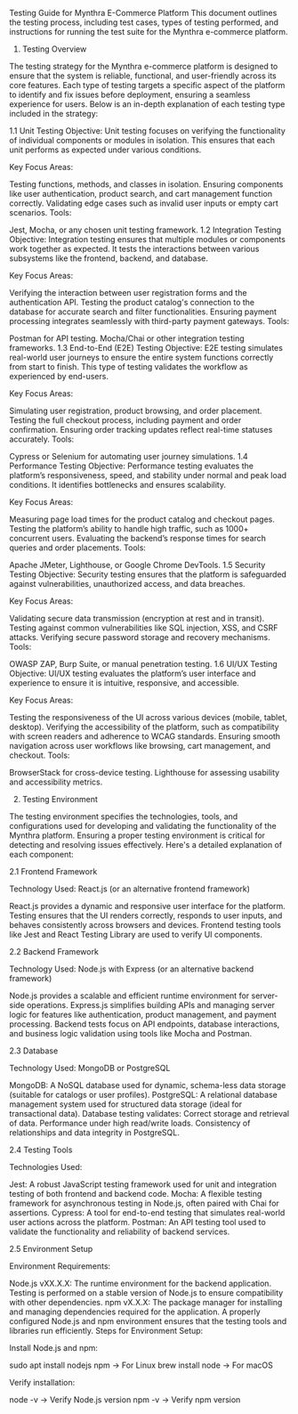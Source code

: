 Testing Guide for Mynthra E-Commerce Platform
This document outlines the testing process, including test cases, types of testing performed, and instructions for running the test suite for the Mynthra e-commerce platform.


1. Testing Overview

   
The testing strategy for the Mynthra e-commerce platform is designed to ensure that the system is reliable, functional, and user-friendly across its core features. Each type of testing targets a specific aspect of the platform to identify and fix issues before deployment, ensuring a seamless experience for users. Below is an in-depth explanation of each testing type included in the strategy:

1.1 Unit Testing
Objective:
Unit testing focuses on verifying the functionality of individual components or modules in isolation. This ensures that each unit performs as expected under various conditions.

Key Focus Areas:

Testing functions, methods, and classes in isolation.
Ensuring components like user authentication, product search, and cart management function correctly.
Validating edge cases such as invalid user inputs or empty cart scenarios.
Tools:

Jest, Mocha, or any chosen unit testing framework.
1.2 Integration Testing
Objective:
Integration testing ensures that multiple modules or components work together as expected. It tests the interactions between various subsystems like the frontend, backend, and database.

Key Focus Areas:

Verifying the interaction between user registration forms and the authentication API.
Testing the product catalog's connection to the database for accurate search and filter functionalities.
Ensuring payment processing integrates seamlessly with third-party payment gateways.
Tools:

Postman for API testing.
Mocha/Chai or other integration testing frameworks.
1.3 End-to-End (E2E) Testing
Objective:
E2E testing simulates real-world user journeys to ensure the entire system functions correctly from start to finish. This type of testing validates the workflow as experienced by end-users.

Key Focus Areas:

Simulating user registration, product browsing, and order placement.
Testing the full checkout process, including payment and order confirmation.
Ensuring order tracking updates reflect real-time statuses accurately.
Tools:

Cypress or Selenium for automating user journey simulations.
1.4 Performance Testing
Objective:
Performance testing evaluates the platform’s responsiveness, speed, and stability under normal and peak load conditions. It identifies bottlenecks and ensures scalability.

Key Focus Areas:

Measuring page load times for the product catalog and checkout pages.
Testing the platform’s ability to handle high traffic, such as 1000+ concurrent users.
Evaluating the backend’s response times for search queries and order placements.
Tools:

Apache JMeter, Lighthouse, or Google Chrome DevTools.
1.5 Security Testing
Objective:
Security testing ensures that the platform is safeguarded against vulnerabilities, unauthorized access, and data breaches.

Key Focus Areas:

Validating secure data transmission (encryption at rest and in transit).
Testing against common vulnerabilities like SQL injection, XSS, and CSRF attacks.
Verifying secure password storage and recovery mechanisms.
Tools:

OWASP ZAP, Burp Suite, or manual penetration testing.
1.6 UI/UX Testing
Objective:
UI/UX testing evaluates the platform’s user interface and experience to ensure it is intuitive, responsive, and accessible.

Key Focus Areas:

Testing the responsiveness of the UI across various devices (mobile, tablet, desktop).
Verifying the accessibility of the platform, such as compatibility with screen readers and adherence to WCAG standards.
Ensuring smooth navigation across user workflows like browsing, cart management, and checkout.
Tools:

BrowserStack for cross-device testing.
Lighthouse for assessing usability and accessibility metrics.


2. Testing Environment

   
The testing environment specifies the technologies, tools, and configurations used for developing and validating the functionality of the Mynthra platform. Ensuring a proper testing environment is critical for detecting and resolving issues effectively. Here's a detailed explanation of each component:

2.1 Frontend Framework

Technology Used: React.js (or an alternative frontend framework)

React.js provides a dynamic and responsive user interface for the platform.
Testing ensures that the UI renders correctly, responds to user inputs, and behaves consistently across browsers and devices.
Frontend testing tools like Jest and React Testing Library are used to verify UI components.

2.2 Backend Framework

Technology Used: Node.js with Express (or an alternative backend framework)

Node.js provides a scalable and efficient runtime environment for server-side operations.
Express.js simplifies building APIs and managing server logic for features like authentication, product management, and payment processing.
Backend tests focus on API endpoints, database interactions, and business logic validation using tools like Mocha and Postman.

2.3 Database

Technology Used: MongoDB or PostgreSQL

MongoDB: A NoSQL database used for dynamic, schema-less data storage (suitable for catalogs or user profiles).
PostgreSQL: A relational database management system used for structured data storage (ideal for transactional data).
Database testing validates:
Correct storage and retrieval of data.
Performance under high read/write loads.
Consistency of relationships and data integrity in PostgreSQL.

2.4 Testing Tools

Technologies Used:

Jest: A robust JavaScript testing framework used for unit and integration testing of both frontend and backend code.
Mocha: A flexible testing framework for asynchronous testing in Node.js, often paired with Chai for assertions.
Cypress: A tool for end-to-end testing that simulates real-world user actions across the platform.
Postman: An API testing tool used to validate the functionality and reliability of backend services.

2.5 Environment Setup

Environment Requirements:

Node.js vXX.X.X: The runtime environment for the backend application. Testing is performed on a stable version of Node.js to ensure compatibility with other dependencies.
npm vX.X.X: The package manager for installing and managing dependencies required for the application.
A properly configured Node.js and npm environment ensures that the testing tools and libraries run efficiently.
Steps for Environment Setup:

Install Node.js and npm:

sudo apt install nodejs npm  -> For Linux
brew install node            -> For macOS

Verify installation:

node -v    -> Verify Node.js version
npm -v     -> Verify npm version

